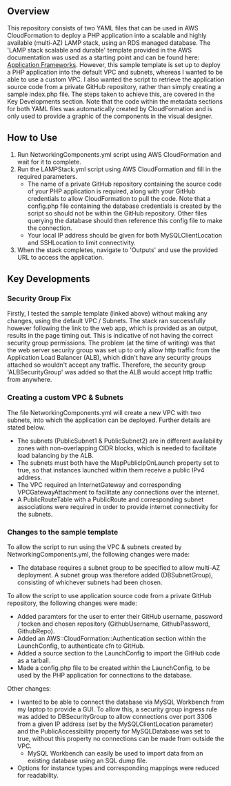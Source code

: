 ## Overview
This repository consists of two YAML files that can be used in AWS CloudFormation to deploy a PHP application into a scalable and highly available (multi-AZ) LAMP stack, using an RDS managed database. The 'LAMP stack scalable and durable' template provided in the AWS documentation was used as a starting point and can be found here: [Application Frameworks](https://docs.aws.amazon.com/AWSCloudFormation/latest/UserGuide/sample-templates-appframeworks-eu-west-2.html).
However, this sample template is set up to deploy a PHP application into the default VPC and subnets, whereas I wanted to be able to use a custom VPC. I also wanted the script to retrieve the application source code from a private GitHub repository, rather than simply creating a sample index.php file. The steps taken to achieve this, are covered in the Key Developments section. Note that the code within the metadata sections for both YAML files was automatically created by CloudFormation and is only used to provide a graphic of the components in the visual designer.
## How to Use
1. Run NetworkingComponents.yml script using AWS CloudFormation and wait for it to complete.
2. Run the LAMPStack.yml script using AWS CloudFormation and fill in the required parameters.
   - The name of a private GitHub repository containing the source code of your PHP application is required, along with your GitHub credentials to allow CloudFormation to pull the code. Note that a config.php file containing the database credentials is created by the script so should not be within the GitHub repository. Other files querying the database should then reference this config file to make the connection.
   - Your local IP address should be given for both MySQLClientLocation and SSHLocation to limit connectivity.
3. When the stack completes, navigate to 'Outputs' and use the provided URL to access the application.
## Key Developments
### Security Group Fix
Firstly, I tested the sample template (linked above) without making any changes, using the default VPC / Subnets. The stack ran successfully however following the link to the web app, which is provided as an output, results in the page timing out. This is indicative of not having the correct security group permissions. The problem (at the time of writing) was that the web server security group was set up to only allow http traffic from the Application Load Balancer (ALB), which didn't have any security groups attached so wouldn't accept any traffic. Therefore, the security group 'ALBSecurityGroup' was added so that the ALB would accept http traffic from anywhere.
### Creating a custom VPC & Subnets
The file NetworkingComponents.yml will create a new VPC with two subnets, into which the application can be deployed. Further details are stated below.
- The subnets (PublicSubnet1 & PublicSubnet2) are in different availability zones with non-overlapping CIDR blocks, which is needed to facilitate load balancing by the ALB.
- The subnets must both have the MapPublicIpOnLaunch property set to true, so that instances launched within them receive a public IPv4 address.
- The VPC required an InternetGateway and corresponding VPCGatewayAttachment to facilitate any connections over the internet.
- A PublicRouteTable with a PublicRoute and corresponding subnet associations were required in order to provide internet connectivity for the subnets.
### Changes to the sample template
To allow the script to run using the VPC & subnets created by NetworkingComponents.yml, the following changes were made:
- The database requires a subnet group to be specified to allow multi-AZ deployment. A subnet group was therefore added (DBSubnetGroup), consisting of whichever subnets had been chosen.

To allow the script to use application source code from a private GitHub repository, the following changes were made:
- Added paramters for the user to enter their GitHub username, password / tocken and chosen repository (GithubUsername, GithubPassword, GithubRepo).
- Added an AWS::CloudFormation::Authentication section within the LaunchConfig, to authenticate cfn to GitHub.
- Added a source section to the LaunchConfig to import the GitHub code as a tarball.
- Made a config.php file to be created within the LaunchConfig, to be used by the PHP application for connections to the database.

Other changes:
- I wanted to be able to connect the database via MySQL Workbench from my laptop to provide a GUI. To allow this, a security group ingress rule was added to DBSecurityGroup to allow connections over port 3306 from a given IP address (set by the MySQLClientLocation parameter) and the PublicAccessibility property for MySQLDatabase was set to true, without this property no connections can be made from outside the VPC.
  - MySQL Workbench can easily be used to import data from an existing database using an SQL dump file.
- Options for instance types and corresponding mappings were reduced for readability.
